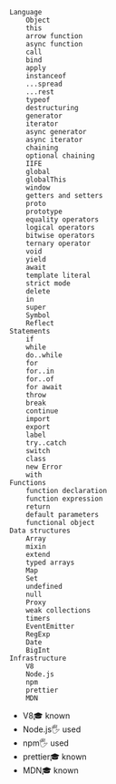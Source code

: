 
    Language
        Object
        this
        arrow function
        async function
        call
        bind
        apply
        instanceof
        ...spread
        ...rest
        typeof
        destructuring
        generator
        iterator
        async generator
        async iterator
        chaining
        optional chaining
        IIFE
        global
        globalThis
        window
        getters and setters
        proto
        prototype
        equality operators
        logical operators
        bitwise operators
        ternary operator
        void
        yield
        await
        template literal
        strict mode
        delete
        in
        super
        Symbol
        Reflect
    Statements
        if
        while
        do..while
        for
        for..in
        for..of
        for await
        throw
        break
        continue
        import
        export
        label
        try..catch
        switch
        class
        new Error
        with
    Functions
        function declaration
        function expression
        return
        default parameters
        functional object
    Data structures
        Array
        mixin
        extend
        typed arrays
        Map
        Set
        undefined
        null
        Proxy
        weak collections
        timers
        EventEmitter
        RegExp
        Date
        BigInt
    Infrastructure
        V8
        Node.js
        npm
        prettier
        MDN

  - V8🎓 known
  - Node.js🖐️ used
  - npm🖐️ used
  - prettier🎓 known
  - MDN🎓 known
